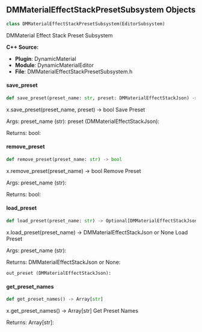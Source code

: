 ## DMMaterialEffectStackPresetSubsystem Objects

```python
class DMMaterialEffectStackPresetSubsystem(EditorSubsystem)
```

DMMaterial Effect Stack Preset Subsystem

**C++ Source:**

- **Plugin**: DynamicMaterial
- **Module**: DynamicMaterialEditor
- **File**: DMMaterialEffectStackPresetSubsystem.h

<a id="unreal.DMMaterialEffectStackPresetSubsystem.save_preset"></a>

#### save_preset

```python
def save_preset(preset_name: str, preset: DMMaterialEffectStackJson) -> bool
```

x.save_preset(preset_name, preset) -> bool
Save Preset

Args:
    preset_name (str): 
    preset (DMMaterialEffectStackJson): 

Returns:
    bool:

<a id="unreal.DMMaterialEffectStackPresetSubsystem.remove_preset"></a>

#### remove_preset

```python
def remove_preset(preset_name: str) -> bool
```

x.remove_preset(preset_name) -> bool
Remove Preset

Args:
    preset_name (str): 

Returns:
    bool:

<a id="unreal.DMMaterialEffectStackPresetSubsystem.load_preset"></a>

#### load_preset

```python
def load_preset(preset_name: str) -> Optional[DMMaterialEffectStackJson]
```

x.load_preset(preset_name) -> DMMaterialEffectStackJson or None
Load Preset

Args:
    preset_name (str): 

Returns:
    DMMaterialEffectStackJson or None: 

    out_preset (DMMaterialEffectStackJson):

<a id="unreal.DMMaterialEffectStackPresetSubsystem.get_preset_names"></a>

#### get_preset_names

```python
def get_preset_names() -> Array[str]
```

x.get_preset_names() -> Array[str]
Get Preset Names

Returns:
    Array[str]:

<a id="unreal.DMMaterialLayerObject"></a>